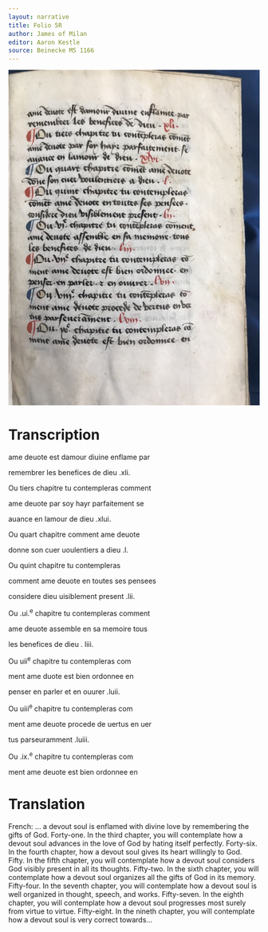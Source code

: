 ```yaml
---
layout: narrative
title: Folio 5R
author: James of Milan
editor: Aaron Kestle
source: Beinecke MS 1166
---
```


![Beinecke MS 1166 Folio 5R](https://raw.githubusercontent.com/oldfrenchtexts/L-aiguillon-d-amour-divine/master/assets/5R.jpg)

# Transcription

ame deuote est damour diuine enflame par

remembrer les benefices de dieu .xli.

Ou tiers chapitre tu contempleras comment

ame deuote par soy hayr parfaitement se

auance en lamour de dieu .xlui.

Ou quart chapitre comment ame deuote

donne son cuer uoulentiers a dieu .l.

Ou quint chapitre tu contempleras

comment ame deuote en toutes ses pensees

considere dieu uisiblement present .lii.

Ou .ui.<sup>e</sup> chapitre tu contempleras comment

ame deuote assemble en sa memoire tous

les benefices de dieu . liii.

Ou uii<sup>e</sup> chapitre tu contempleras com

ment ame duote est bien ordonnee en

penser en parler et en ouurer .luii.

Ou uiii<sup>e</sup> chapitre tu contempleras com

ment ame deuote procede de uertus en uer

tus parseuramment .luiii.

Ou .ix.<sup>e</sup> chapitre tu contempleras com

ment ame deuote est bien ordonnee en 

# Translation

French: … a devout soul is enflamed with divine love by remembering the gifts of God. Forty-one. In the third chapter, you will contemplate how a devout soul advances in the love of God by hating itself perfectly. Forty-six. In the fourth chapter, how a devout soul gives its heart willingly to God. Fifty. In the fifth chapter, you will contemplate how a devout soul considers God visibly present in all its thoughts. Fifty-two. In the sixth chapter, you will contemplate how a devout soul organizes all the gifts of God in its memory. Fifty-four. In the seventh chapter, you will contemplate how a devout soul is well organized in thought, speech, and works. Fifty-seven. In the eighth chapter, you will contemplate how a devout soul progresses most surely from virtue to virtue. Fifty-eight. In the nineth chapter, you will contemplate how a devout soul is very correct towards…
